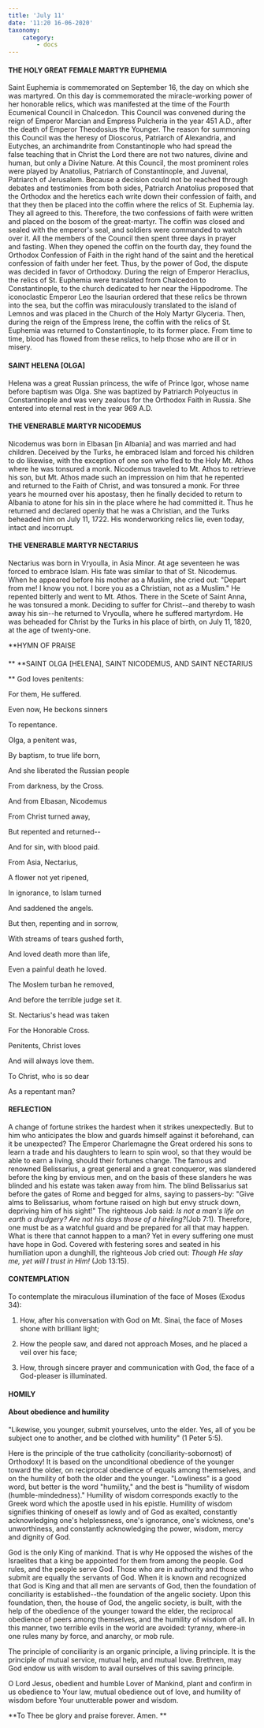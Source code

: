 ```yaml
---
title: 'July 11'
date: '11:20 16-06-2020'
taxonomy:
    category:
        - docs
---
```


#### THE HOLY GREAT FEMALE MARTYR EUPHEMIA

Saint Euphemia is commemorated on September 16, the day on which she was martyred. On this day is commemorated the miracle-working power of her honorable relics, which was manifested at the time of the Fourth Ecumenical Council in Chalcedon. This Council was convened during the reign of Emperor Marcian and Empress Pulcheria in the year 451 A.D., after the death of Emperor Theodosius the Younger. The reason for summoning this Council was the heresy of Dioscorus, Patriarch of Alexandria, and Eutyches, an archimandrite from Constantinople who had spread the false teaching that in Christ the Lord there are not two natures, divine and human, but only a Divine Nature. At this Council, the most prominent roles were played by Anatolius, Patriarch of Constantinople, and Juvenal, Patriarch of Jerusalem. Because a decision could not be reached through debates and testimonies from both sides, Patriarch Anatolius proposed that the Orthodox and the heretics each write down their confession of faith, and that they then be placed into the coffin where the relics of St. Euphemia lay. They all agreed to this. Therefore, the two confessions of faith were written and placed on the bosom of the great-martyr. The coffin was closed and sealed with the emperor's seal, and soldiers were commanded to watch over it. All the members of the Council then spent three days in prayer and fasting. When they opened the coffin on the fourth day, they found the Orthodox Confession of Faith in the right hand of the saint and the heretical confession of faith under her feet. Thus, by the power of God, the dispute was decided in favor of Orthodoxy. During the reign of Emperor Heraclius, the relics of St. Euphemia were translated from Chalcedon to Constantinople, to the church dedicated to her near the Hippodrome. The iconoclastic Emperor Leo the Isaurian ordered that these relics be thrown into the sea, but the coffin was miraculously translated to the island of Lemnos and was placed in the Church of the Holy Martyr Glyceria. Then, during the reign of the Empress Irene, the coffin with the relics of St. Euphemia was returned to Constantinople, to its former place. From time to time, blood has flowed from these relics, to help those who are ill or in misery.

#### SAINT HELENA [OLGA]

Helena was a great Russian princess, the wife of Prince Igor, whose name before baptism was Olga. She was baptized by Patriarch Polyeuctus in Constantinople and was very zealous for the Orthodox Faith in Russia. She entered into eternal rest in the year 969 A.D.

#### THE VENERABLE MARTYR NICODEMUS

Nicodemus was born in Elbasan [in Albania] and was married and had children. Deceived by the Turks, he embraced Islam and forced his children to do likewise, with the exception of one son who fled to the Holy Mt. Athos where he was tonsured a monk. Nicodemus traveled to Mt. Athos to retrieve his son, but Mt. Athos made such an impression on him that he repented and returned to the Faith of Christ, and was tonsured a monk. For three years he mourned over his apostasy, then he finally decided to return to Albania to atone for his sin in the place where he had committed it. Thus he returned and declared openly that he was a Christian, and the Turks beheaded him on July 11, 1722. His wonderworking relics lie, even today, intact and incorrupt.

#### THE VENERABLE MARTYR NECTARIUS

Nectarius was born in Vryoulla, in Asia Minor. At age seventeen he was forced to embrace Islam. His fate was similar to that of St. Nicodemus. When he appeared before his mother as a Muslim, she cried out: "Depart from me! I know you not. I bore you as a Christian, not as a Muslim." He repented bitterly and went to Mt. Athos. There in the Scete of Saint Anna, he was tonsured a monk. Deciding to suffer for Christ--and thereby to wash away his sin--he returned to Vryoulla, where he suffered martyrdom. He was beheaded for Christ by the Turks in his place of birth, on July 11, 1820, at the age of twenty-one.


**HYMN OF PRAISE
####  
**
**SAINT OLGA [HELENA], SAINT NICODEMUS, AND SAINT NECTARIUS
 
**
God loves penitents:
 

For them, He suffered.
 

Even now, He beckons sinners
 

To repentance.
 

Olga, a penitent was,
 

By baptism, to true life born,
 

And she liberated the Russian people
 

From darkness, by the Cross.
 

And from Elbasan, Nicodemus


From Christ turned away,
 

But repented and returned--
 

And for sin, with blood paid.
 

From Asia, Nectarius,
 

A flower not yet ripened,
 

In ignorance, to Islam turned
 

And saddened the angels.
 

But then, repenting and in sorrow,
 

With streams of tears gushed forth,
 

And loved death more than life,
 

Even a painful death he loved.
 

The Moslem turban he removed,
 

And before the terrible judge set it.
 

St. Nectarius's head was taken

For the Honorable Cross.


Penitents, Christ loves
 

And will always love them.
 

To Christ, who is so dear
 

As a repentant man?
 

#### REFLECTION

A change of fortune strikes the hardest when it strikes unexpectedly. But to him who anticipates the blow and guards himself against it beforehand, can it be unexpected? The Emperor Charlemagne the Great ordered his sons to learn a trade and his daughters to learn to spin wool, so that they would be able to earn a living, should their fortunes change. The famous and renowned Belissarius, a great general and a great conqueror, was slandered before the king by envious men, and on the basis of these slanders he was blinded and his estate was taken away from him. The blind Belissarius sat before the gates of Rome and begged for alms, saying to passers-by: "Give alms to Belissarius, whom fortune raised on high but envy struck down, depriving him of his sight!" The righteous Job said: *Is not a man's life on earth a drudgery? Are not his days those of a hireling?*(Job 7:1). Therefore, one must be as a watchful guard and be prepared for all that may happen. What is there that cannot happen to a man? Yet in every suffering one must have hope in God. Covered with festering sores and seated in his humiliation upon a dunghill, the righteous Job cried out: *Though He slay me, yet will I trust in Him!* (Job 13:15).


#### CONTEMPLATION


To contemplate the miraculous illumination of the face of Moses (Exodus 34):

1.  How, after his conversation with God on Mt. Sinai, the face of Moses shone with brilliant light;

1.  How the people saw, and dared not approach Moses, and he placed a veil over his face;


1.  How, through sincere prayer and communication with God, the face of a God-pleaser is illuminated.


#### HOMILY


#### About obedience and humility

"Likewise, you younger, submit yourselves, unto the elder. Yes, all of you be subject one to another, and be clothed with humility" (1 Peter 5:5).

Here is the principle of the true catholicity (conciliarity-sobornost) of Orthodoxy! It is based on the unconditional obedience of the younger toward the older, on reciprocal obedience of equals among themselves, and on the humility of both the older and the younger. "Lowliness" is a good word, but better is the word "humility," and the best is "humility of wisdom (humble-mindedness)." Humility of wisdom corresponds exactly to the Greek word which the apostle used in his epistle. Humility of wisdom signifies thinking of oneself as lowly and of God as exalted, constantly acknowledging one's helplessness, one's ignorance, one's wickness, one's unworthiness, and constantly acknowledging the power, wisdom, mercy and dignity of God.

God is the only King of mankind. That is why He opposed the wishes of the Israelites that a king be appointed for them from among the people. God rules, and the people serve God. Those who are in authority and those who submit are equally the servants of God. When it is known and recognized that God is King and that all men are servants of God, then the foundation of conciliarity is established--the foundation of the angelic society. Upon this foundation, then, the house of God, the angelic society, is built, with the help of the obedience of the younger toward the elder, the reciprocal obedience of peers among themselves, and the humility of wisdom of all. In this manner, two terrible evils in the world are avoided: tyranny, where-in one rules many by force, and anarchy, or mob rule.

The principle of conciliarity is an organic principle, a living principle. It is the principle of mutual service, mutual help, and mutual love. Brethren, may God endow us with wisdom to avail ourselves of this saving principle.

O Lord Jesus, obedient and humble Lover of Mankind, plant and confirm in us obedience to Your law, mutual obedience out of love, and humility of wisdom before Your unutterable power and wisdom.

**To Thee be glory and praise forever. Amen.
**
